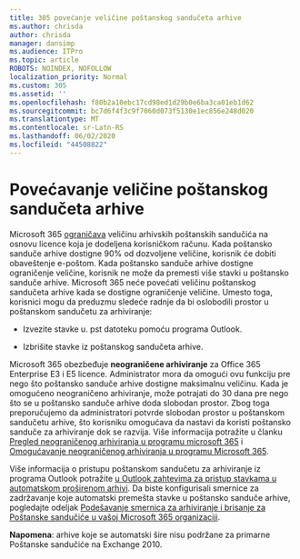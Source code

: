 ```yaml
---
title: 305 povećanje veličine poštanskog sandučeta arhive
ms.author: chrisda
author: chrisda
manager: dansimp
ms.audience: ITPro
ms.topic: article
ROBOTS: NOINDEX, NOFOLLOW
localization_priority: Normal
ms.custom: 305
ms.assetid: ''
ms.openlocfilehash: f80b2a10ebc17cd98ed1d29b0e6ba3ca01eb1d62
ms.sourcegitcommit: bc7d6f4f3c9f7060d073f5130e1ec856e248d020
ms.translationtype: MT
ms.contentlocale: sr-Latn-RS
ms.lasthandoff: 06/02/2020
ms.locfileid: "44508822"
---
```

# <a name="increase-the-archive-mailbox-size"></a>Povećavanje veličine poštanskog sandučeta arhive

Microsoft 365 [ograničava](https://docs.microsoft.com/office365/servicedescriptions/exchange-online-service-description/exchange-online-limits#mailbox-storage-limits) veličinu arhivskih poštanskih sandučića na osnovu licence koja je dodeljena korisničkom računu. Kada poštansko sanduče arhive dostigne 90% od dozvoljene veličine, korisnik će dobiti obaveštenje e-poštom. Kada poštansko sanduče arhive dostigne ograničenje veličine, korisnik ne može da premesti više stavki u poštansko sanduče arhive. Microsoft 365 neće povećati veličinu poštanskog sandučeta arhive kada se dostigne ograničenje veličine. Umesto toga, korisnici mogu da preduzmu sledeće radnje da bi oslobodili prostor u poštanskom sandučetu za arhiviranje:

- Izvezite stavke u. pst datoteku pomoću programa Outlook.

- Izbrišite stavke iz poštanskog sandučeta arhive.

Microsoft 365 obezbeđuje **neograničene arhiviranje** za Office 365 Enterprise E3 i E5 licence. Administrator mora da omogući ovu funkciju pre nego što poštansko sanduče arhive dostigne maksimalnu veličinu. Kada je omogućeno neograničeno arhiviranje, može potrajati do 30 dana pre nego što se u poštansko sanduče arhive doda slobodan prostor. Zbog toga preporučujemo da administratori potvrde slobodan prostor u poštanskom sandučetu arhive, što korisniku omogućava da nastavi da koristi poštansko sanduče za arhiviranje dok se razvija. Više informacija potražite u članku [Pregled neograničenog arhiviranja u programu microsoft 365](https://docs.microsoft.com/microsoft-365/compliance/unlimited-archiving) i [Omogućavanje neograničenog arhiviranja u programu Microsoft 365](https://docs.microsoft.com/microsoft-365/compliance/enable-unlimited-archiving).

Više informacija o pristupu poštanskom sandučetu za arhiviranje iz programa Outlook potražite [u Outlook zahtevima za pristup stavkama u automatskom proširenom arhivi](https://docs.microsoft.com/microsoft-365/compliance/unlimited-archiving#outlook-requirements-for-accessing-items-in-an-auto-expanded-archive). Da biste konfigurisali smernice za zadržavanje koje automatski premešta stavke u poštansko sanduče arhive, pogledajte odeljak [Podešavanje smernica za arhiviranje i brisanje za Poštanske sandučiće u vašoj Microsoft 365 organizaciji](https://docs.microsoft.com/microsoft-365/compliance/set-up-an-archive-and-deletion-policy-for-mailboxes).

**Napomena**: arhive koje se automatski šire nisu podržane za primarne Poštanske sandučiće na Exchange 2010.
